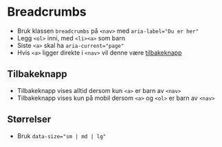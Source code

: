 # Breadcrumbs <mark data-badge="Alfa"></mark>

- Bruk klassen `breadcrumbs` på `<nav>` med `aria-label="Du er her"`
- Legg `<ol>` inni, med `<li><a>` som barn
- Siste `<a>` skal ha `aria-current="page"`
- Hvis `<a>` ligger direkte i `<nav>` vil denne være [tilbakeknapp](#tilbakeknapp)

<pre hidden>
<nav class="styles.breadcrumbs" aria-label="Du er her:">
  <a href="#" aria-label="Tilbake til Nivå 3">Nivå 3</a>
  <ol>
    <li><a href="#">Nivå 1</a></li>
    <li><a href="#">Nivå 2</a></li>
    <li><a href="#">Nivå 3</a></li>
    <li><a href="#" aria-current="page">Nivå 4</a></li>
  </ol>
</nav>
</pre>
<Story />

## Tilbakeknapp
- Tilbakeknapp vises alltid dersom kun `<a>` er barn av `<nav>`
- Tilbakeknapp vises kun på mobil dersom `<a>` og `<ol>` er barn av `<nav>`
<pre hidden>
Tilbakeknapp på både mobil og desktop:
<nav class="styles.breadcrumbs" aria-label="Du er her:">
  <a href="#" aria-label="Tilbake til Nivå 3">Nivå 3</a>
</nav>
<br />Tilbakeknapp på kun mobil:
<nav class="styles.breadcrumbs" aria-label="Du er her:">
  <a href="#" aria-label="Tilbake til Nivå 3">Nivå 3</a>
  <ol>
    <li><a href="#">Nivå 1</a></li>
    <li><a href="#">Nivå 2</a></li>
    <li><a href="#">Nivå 3</a></li>
    <li><a href="#" aria-current="page">Nivå 4</a></li>
  </ol>
</nav>
<br />Ingen tilbakeknapp:
<nav class="styles.breadcrumbs" aria-label="Du er her:">
  <ol>
    <li><a href="#">Nivå 1</a></li>
    <li><a href="#">Nivå 2</a></li>
    <li><a href="#">Nivå 3</a></li>
    <li><a href="#" aria-current="page">Nivå 4</a></li>
  </ol>
</nav>
</pre>
<Story />

## Størrelser
- Bruk `data-size="sm | md | lg"`
<pre hidden>
<nav class="styles.breadcrumbs" aria-label="Du er her:" data-size="sm">
  <a href="#" aria-label="Tilbake til Nivå 3">Nivå 3</a>
  <ol>
    <li><a href="#">Nivå 1</a></li>
    <li><a href="#">Nivå 2</a></li>
    <li><a href="#">Nivå 3</a></li>
    <li><a href="#" aria-current="page">Nivå 4</a></li>
  </ol>
</nav>
</pre>
<Story />